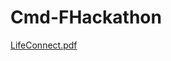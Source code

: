 # Cmd-FHackathon
[LifeConnect.pdf](https://github.com/ishikaubc/Cmd-FHackathon/files/10951706/LifeConnect.pdf)









